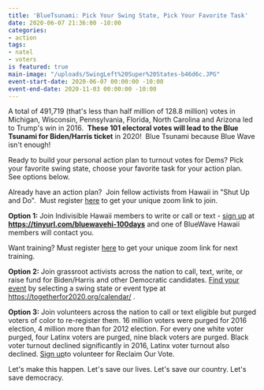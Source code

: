 ```yaml
---
title: 'BlueTsunami: Pick Your Swing State, Pick Your Favorite Task'
date: 2020-06-07 21:36:00 -10:00
categories:
- action
tags:
- natel
- voters
is featured: true
main-image: "/uploads/SwingLeft%20Super%20States-b46d6c.JPG"
event-start-date: 2020-06-07 00:00:00 -10:00
event-end-date: 2020-11-03 00:00:00 -10:00
---
```


A total of 491,719 (that's less than half million of 128.8 million) votes in Michigan, Wisconsin, Pennsylvania, Florida, North Carolina and Arizona led to Trump's win in 2016.  **These 101 electoral votes will lead to the Blue Tsunami for Biden/Harris ticket** in 2020!  Blue Tsunami because Blue Wave isn't enough!

Ready to build your personal action plan to turnout votes for Dems? Pick your favorite swing state, choose your favorite task for your action plan.  See options below.

Already have an action plan?  Join fellow activists from Hawaii in "Shut Up and Do".  Must register [here](https://us02web.zoom.us/meeting/register/tZcpc-GoqzIsGNN_PAWgNz9XJwGJe8jSCjba) to get your unique zoom link to join.

**Option 1:** 
Join Indivisible Hawaii members to write or call or text - [sign up](https://tinyurl.com/bluewavehi-100days) at **https://tinyurl.com/bluewavehi-100days** and one of BlueWave Hawaii members will contact you.

Want training?  Must register [here](https://us02web.zoom.us/meeting/register/tZMpduitqDIuHdJjlBStpMCErF3caun38F2U) to get your unique zoom link for next training.  

**Option 2:**
Join grassroot activists across the nation to call, text, write, or raise fund for Biden/Harris and other Democratic candidates.  [Find your event](https://togetherfor2020.org/calendar/) by selecting a swing state or event type at https://togetherfor2020.org/calendar/ .

**Option 3:**
Join volunteers across the nation to call or text eligible but purged voters of color to re-register them.  16 million voters were purged for 2016 election, 4 million more than for 2012 election.  For every one white voter purged, four Latinx voters are purged, nine black voters are purged. Black voter turnout declined significantly in 2016, Latinx voter turnout also declined. [Sign up](https://actionnetwork.org/forms/reclaim-our-vote-signup)to volunteer for Reclaim Our Vote.

Let's make this happen.  Let's save our lives.  Let's save our country.  Let's save democracy.  